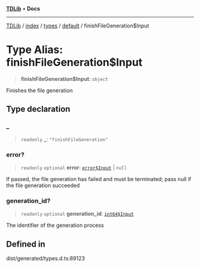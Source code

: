 [**TDLib**](../../../../../../README.md) • **Docs**

***

[TDLib](../../../../../../modules.md) / [index](../../../../../README.md) / [types](../../../README.md) / [default](../README.md) / finishFileGeneration$Input

# Type Alias: finishFileGeneration$Input

> **finishFileGeneration$Input**: `object`

Finishes the file generation

## Type declaration

### \_

> `readonly` **\_**: `"finishFileGeneration"`

### error?

> `readonly` `optional` **error**: [`error$Input`](error$Input-1.md) \| `null`

If passed, the file generation has failed and must be terminated; pass null if the file generation succeeded

### generation\_id?

> `readonly` `optional` **generation\_id**: [`int64$Input`](int64$Input-1.md)

The identifier of the generation process

## Defined in

dist/generated/types.d.ts:89123
